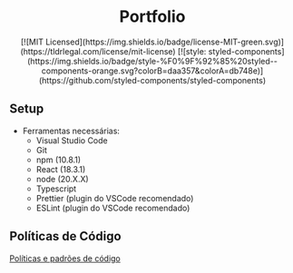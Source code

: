 <H1 align="center">Portfolio</H1>

<div align="center">
 [![MIT Licensed](https://img.shields.io/badge/license-MIT-green.svg)](https://tldrlegal.com/license/mit-license)
 [![style: styled-components](https://img.shields.io/badge/style-%F0%9F%92%85%20styled--components-orange.svg?colorB=daa357&colorA=db748e)](https://github.com/styled-components/styled-components)
</div>

## Setup

- Ferramentas necessárias:
  - Visual Studio Code
  - Git
  - npm (10.8.1)
  - React (18.3.1)
  - node (20.X.X)
  - Typescript
  - Prettier (plugin do VSCode recomendado)
  - ESLint (plugin do VSCode recomendado)

## Políticas de Código

[Políticas e padrões de código](./docs/padroes-de-codigo.md)
</br></br>



